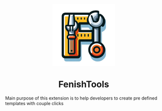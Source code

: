 <div align="center">
    <img src="img/FenishTools.png" width="200">
    <br>
    <h1>FenishTools</h1>

</div>

Main purpose of this extension is to help developers to create pre defined templates with couple clicks
